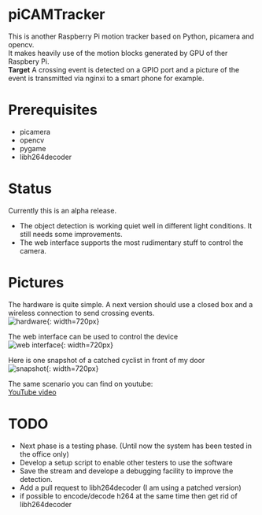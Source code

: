 # piCAMTracker
This is another Raspberry Pi motion tracker based on Python, picamera and opencv.   
It makes heavily use of the motion blocks generated by GPU of ther Raspbery Pi.   
**Target** A crossing event is detected on a GPIO port and a picture of the event is transmitted via nginxi to a smart phone for example.

# Prerequisites
* picamera
* opencv
* pygame
* libh264decoder  
 
# Status
Currently this is an alpha release.   
* The object detection is working quiet well in different light conditions. It still needs some improvements.
* The web interface supports the most rudimentary stuff to control the camera.

# Pictures
The hardware is quite simple. A next version should use a closed box and a wireless connection to send crossing events.   
![hardware](https://github.com/barney-NG/piCAMTracker/blob/master/images/hardware.jpg){: width=720px}     

The web interface can be used to control the device   
![web interface](https://github.com/barney-NG/piCAMTracker/blob/master/images/web_interface.jpg){: width=720px}   

Here is one snapshot of a catched cyclist in front of my door   
![snapshot](https://github.com/barney-NG/piCAMTracker/blob/master/images/snapshot.jpg){: width=720px}   

The same scenario you can find on youtube:   
[YouTube video](https://www.youtube.com/watch?v=NJWP3rVMISQ&index=1&list=PLO-A5_Zv2qJ229BwqH0RfbvN_PTuzSuLh&t=0s)

# TODO
* Next phase is a testing phase. (Until now the system has been tested in the office only)
* Develop a setup script to enable other testers to use the software
* Save the stream and develope a debugging facility to improve the detection.
* Add a pull request to libh264decoder (I am using a patched version)
* if possible to encode/decode h264 at the same time then get rid of libh264decoder

